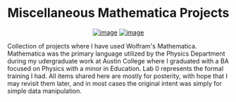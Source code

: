 <div align="center">

# Miscellaneous Mathematica Projects
[![image](https://img.shields.io/badge/Author-Charles%20Rambo-orange)](https://github.com/fizixmastr) [![image](https://img.shields.io/badge/-LinkedIn-grey?style=flat&logo=linkedin&labelColor=blue)](https://fi.linkedin.com/in/charles-rambo?trk=profile-badge)
</div>

Collection of projects where I have used Wolfram's Mathematica. Mathematica was the primary language utilized by the Physics Department during my udergraduate work at Austin College where I graduated with a BA focused on Physics with a minor in Education. Lab 0 represents the formal training I had. All items shared here are mostly for posterity, with hope that I may revisit them later, and in most cases the original intent was simply for simple data manipulation.
